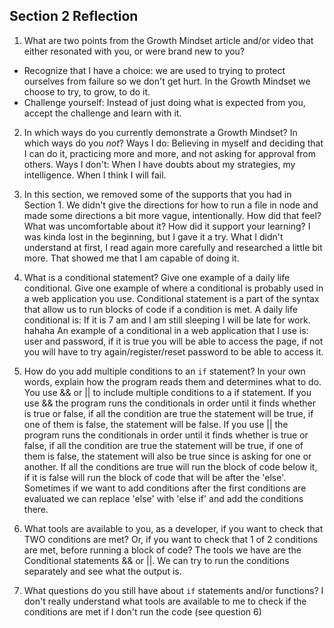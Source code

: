 ## Section 2 Reflection

1. What are two points from the Growth Mindset article and/or video that either resonated with you, or were brand new to you?
- Recognize that I have a choice: we are used to trying to protect ourselves from failure so we don't get
hurt. In the Growth Mindset we choose to try, to grow, to do it.
- Challenge yourself: Instead of just doing what is expected from you, accept the challenge and learn with it.

2. In which ways do you currently demonstrate a Growth Mindset? In which ways do you _not_?
Ways I do: Believing in myself and deciding that I can do it, practicing more and more, and not asking for approval from others.
Ways I don't: When I have doubts about my strategies, my intelligence. When I think I will fail.

3. In this section, we removed some of the supports that you had in Section 1. We didn't give the directions for how to run a file in node and made some directions a bit more vague, intentionally. How did that feel? What was uncomfortable about it? How did it support your learning?
I was kinda lost in the beginning, but I gave it a try. What I didn't understand at first, I read again more carefully and researched a little bit more. That showed me that I am capable of doing it.

4. What is a conditional statement? Give one example of a daily life conditional. Give one example of where a conditional is probably used in a web application you use.
Conditional statement is a part of the syntax that allow us to run blocks of code if a condition is met.
A daily life conditional is: If it is 7 am and I am still sleeping I will be late for work. hahaha
An example of a conditional in a web application that I use is: user and password, if it is true you will be able to access the page, if not you will have to try again/register/reset password to be able to access it.

5. How do you add multiple conditions to an `if` statement? In your own words, explain how the program reads them and determines what to do.
You use && or || to include multiple conditions to a if statement.
If you use && the program runs the conditionals in order until it finds whether is true or false, if all the condition are true the statement will be true, if one of them is false, the statement will be false.
If you use || the program runs the conditionals in order until it finds whether is true or false, if all the condition are true the statement will be true, if one of them is false, the statement will also be true since is asking for one or another.
If all the conditions are true will run the block of code below it, if it is false will run the block of code that will be after the 'else'.
Sometimes if we want to add conditions after the first conditions are evaluated we can replace 'else' with 'else if' and add the conditions there.

6. What tools are available to you, as a developer, if you want to check that TWO conditions are met? Or, if you want to check that 1 of 2 conditions are met, before running a block of code?
The tools we have are the Conditional statements && or ||.
We can try to run the conditions separately and see what the output is.

7. What questions do you still have about `if` statements and/or functions?
I don't really understand what tools are available to me to check if the conditions are met if I don't run the code (see question 6)
